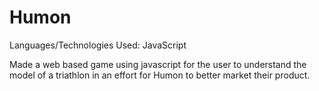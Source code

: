 # Humon

Languages/Technologies Used: JavaScript

Made a web based game using javascript for the user to understand the model of a triathlon in an effort for Humon to better market their product.

